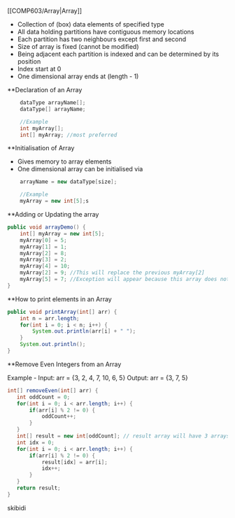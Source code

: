 [[COMP603/Array|Array]]
- Collection of (box) data elements of specified type
- All data holding partitions have contiguous memory locations
- Each partition has two neighbours except first and second
- Size of array is fixed (cannot be modified)
- Being adjacent each partition is indexed and can be determined by its position
- Index start at 0 
- One dimensional array ends at (length - 1)

**Declaration of an Array
```Java
	dataType arrayName[];
	dataType[] arrayName;

	//Example
	int myArray[];
	int[] myArray; //most preferred
```

**Initialisation of Array
- Gives memory to array elements
- One dimensional array can be initialised via
```Java
	arrayName = new dataType[size];

	//Example
	myArray = new int[5];s
```

**Adding or Updating the array
```Java
public void arrayDemo() {
	int[] myArray = new int[5];
	myArray[0] = 5;
	myArray[1] = 1;
	myArray[2] = 8;
	myArray[3] = 2;
	myArray[4] = 10;
	myArray[2] = 9; //This will replace the previous myArray[2]
	myArray[5] = 7; //Exception will appear because this array does not exist
}
```

**How to print elements in an Array
```Java
public void printArray(int[] arr) {
	int n = arr.length;
	for(int i = 0; i < n; i++) {
		System.out.println(arr[i] + " ");
	}
	System.out.println();
}
```

 **Remove Even Integers from an Array

Example -
	Input: arr = {3, 2, 4, 7, 10, 6, 5}
	 Output: arr = {3, 7, 5}

 ```Java
 int[] removeEven(int[] arr) {
	int oddCount = 0;
	for(int i = 0; i < arr.length; i++) {
		if(arr[i] % 2 != 0) {
			oddCount++;
		}
	}
	int[] result = new int[oddCount]; // result array will have 3 arrays
	int idx = 0;
	for(int i = 0; i < arr.length; i++) {
		if(arr[i] % 2 != 0) {
			result[idx] = arr[i];
			idx++;
		}
	}
	return result;
 }
```

skibidi
